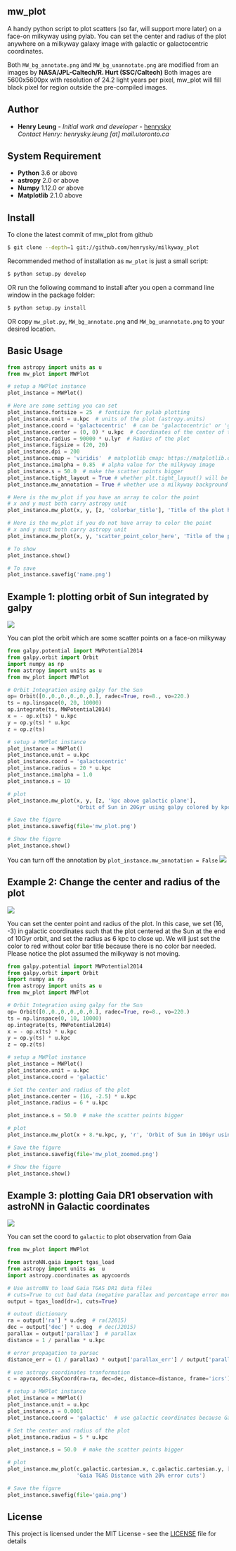 ## mw_plot

A handy python script to plot scatters (so far, will support more later) on a face-on milkyway using pylab.
You can set the center and radius of the plot anywhere on a milkyway galaxy image with galactic or galactocentric coordinates.

Both ``MW_bg_annotate.png`` and ``MW_bg_unannotate.png`` are modified from an images by **NASA/JPL-Caltech/R. Hurt (SSC/Caltech)**
Both images are 5600x5600px with resolution of 24.2 light years per pixel, mw_plot will fill black pixel for region
outside the pre-compiled images.

## Author

* **Henry Leung** - *Initial work and developer* - [henrysky](https://github.com/henrysky)\
*Contact Henry: henrysky.leung [at] mail.utoronto.ca*

## System Requirement

* **Python** 3.6 or above
* **astropy** 2.0 or above
* **Numpy** 1.12.0 or above
* **Matplotlib** 2.1.0 above

## Install

To clone the latest commit of mw_plot from github

```bash
$ git clone --depth=1 git://github.com/henrysky/milkyway_plot
```

Recommended method of installation as `mw_plot` is just a small script:

```bash
$ python setup.py develop
```

OR run the following command to install after you open a command line window in the package folder:

```bash
$ python setup.py install
```

OR copy `mw_plot.py`, `MW_bg_annotate.png` and `MW_bg_unannotate.png` to your desired location.

## Basic Usage

```python
from astropy import units as u
from mw_plot import MWPlot

# setup a MWPlot instance
plot_instance = MWPlot()

# Here are some setting you can set
plot_instance.fontsize = 25  # fontsize for pylab plotting
plot_instance.unit = u.kpc  # units of the plot (astropy.units)
plot_instance.coord = 'galactocentric'  # can be 'galactocentric' or 'galactic'
plot_instance.center = (0, 0) * u.kpc  # Coordinates of the center of the plot
plot_instance.radius = 90000 * u.lyr  # Radius of the plot
plot_instance.figsize = (20, 20)
plot_instance.dpi = 200
plot_instance.cmap = 'viridis'  # matplotlib cmap: https://matplotlib.org/examples/color/colormaps_reference.html
plot_instance.imalpha = 0.85  # alpha value for the milkyway image
plot_instance.s = 50.0  # make the scatter points bigger
plot_instance.tight_layout = True # whether plt.tight_layout() will be run
plot_instance.mw_annotation = True # whether use a milkyway background with annotation

# Here is the mw_plot if you have an array to color the point
# x and y must both carry astropy unit
plot_instance.mw_plot(x, y, [z, 'colorbar_title'], 'Title of the plot here')

# Here is the mw_plot if you do not have array to color the point
# x and y must both carry astropy unit
plot_instance.mw_plot(x, y, 'scatter_point_color_here', 'Title of the plot here')

# To show
plot_instance.show()

# To save
plot_instance.savefig('name.png')
```

## Example 1: plotting orbit of Sun integrated by galpy

![](readme_images/example_plot_1.png)

You can plot the orbit which are some scatter points on a face-on milkyway

```python
from galpy.potential import MWPotential2014
from galpy.orbit import Orbit
import numpy as np
from astropy import units as u
from mw_plot import MWPlot

# Orbit Integration using galpy for the Sun
op= Orbit([0.,0.,0.,0.,0.,0.], radec=True, ro=8., vo=220.)
ts = np.linspace(0, 20, 10000)
op.integrate(ts, MWPotential2014)
x = - op.x(ts) * u.kpc
y = op.y(ts) * u.kpc
z = op.z(ts)

# setup a MWPlot instance
plot_instance = MWPlot()
plot_instance.unit = u.kpc
plot_instance.coord = 'galactocentric'
plot_instance.radius = 20 * u.kpc
plot_instance.imalpha = 1.0
plot_instance.s = 10

# plot
plot_instance.mw_plot(x, y, [z, 'kpc above galactic plane'],
                      'Orbit of Sun in 20Gyr using galpy colored by kpc above galactic plane')

# Save the figure
plot_instance.savefig(file='mw_plot.png')

# Show the figure
plot_instance.show()
```

You can turn off the annotation by ``plot_instance.mw_annotation = False``
![](readme_images/example_plot_1_unannotation.png)

## Example 2: Change the center and radius of the plot

![](readme_images/example_plot_2.png)

You can set the center point and radius of the plot. In this case, we set (16, -3) in galactic coordinates
such that the plot centered at the Sun at the end of 10Gyr orbit, and set the radius as 6 kpc to close up. We will
just set the color to red without color bar title because there is no color bar needed. Please notice the plot assumed
the milkyway is not moving.

```python
from galpy.potential import MWPotential2014
from galpy.orbit import Orbit
import numpy as np
from astropy import units as u
from mw_plot import MWPlot

# Orbit Integration using galpy for the Sun
op= Orbit([0.,0.,0.,0.,0.,0.], radec=True, ro=8., vo=220.)
ts = np.linspace(0, 10, 10000)
op.integrate(ts, MWPotential2014)
x = - op.x(ts) * u.kpc
y = op.y(ts) * u.kpc
z = op.z(ts)

# setup a MWPlot instance
plot_instance = MWPlot()
plot_instance.unit = u.kpc
plot_instance.coord = 'galactic'

# Set the center and radius of the plot
plot_instance.center = (16, -2.5) * u.kpc
plot_instance.radius = 6 * u.kpc

plot_instance.s = 50.0  # make the scatter points bigger

# plot
plot_instance.mw_plot(x + 8.*u.kpc, y, 'r', 'Orbit of Sun in 10Gyr using galpy')

# Save the figure
plot_instance.savefig(file='mw_plot_zoomed.png')

# Show the figure
plot_instance.show()
```

## Example 3: plotting Gaia DR1 observation with astroNN in Galactic coordinates

![](readme_images/example_plot_gaia.png)

You can set the coord to `galactic` to plot observation from Gaia

```python
from mw_plot import MWPlot

from astroNN.gaia import tgas_load
from astropy import units as  u
import astropy.coordinates as apycoords

# Use astroNN to load Gaia TGAS DR1 data files
# cuts=True to cut bad data (negative parallax and percentage error more than 20%)
output = tgas_load(dr=1, cuts=True)

# outout dictionary
ra = output['ra'] * u.deg  # ra(J2015)
dec = output['dec'] * u.deg  # dec(J2015)
parallax = output['parallax']  # parallax
distance = 1 / parallax * u.kpc

# error propagation to parsec
distance_err = (1 / parallax) * output['parallax_err'] / output['parallax'] * 1000

# use astropy coordinates tranformation
c = apycoords.SkyCoord(ra=ra, dec=dec, distance=distance, frame='icrs')

# setup a MWPlot instance
plot_instance = MWPlot()
plot_instance.unit = u.kpc
plot_instance.s = 0.0001
plot_instance.coord = 'galactic'  # use galactic coordinates because Gaia observations are from Earth

# Set the center and radius of the plot
plot_instance.radius = 5 * u.kpc

plot_instance.s = 50.0  # make the scatter points bigger

# plot
plot_instance.mw_plot(c.galactic.cartesian.x, c.galactic.cartesian.y, [distance_err, 'Gaia Distance Error [parsec]'],
                      'Gaia TGAS Distance with 20% error cuts')

# Save the figure
plot_instance.savefig(file='gaia.png')
```

## License
This project is licensed under the MIT License - see the [LICENSE](LICENSE) file for details
